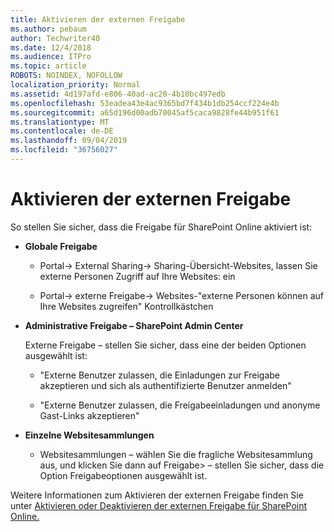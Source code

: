 ```yaml
---
title: Aktivieren der externen Freigabe
ms.author: pebaum
author: Techwriter40
ms.date: 12/4/2018
ms.audience: ITPro
ms.topic: article
ROBOTS: NOINDEX, NOFOLLOW
localization_priority: Normal
ms.assetid: 4d197afd-e806-40ad-ac20-4b10bc497edb
ms.openlocfilehash: 53eadea43e4ac9365bd7f434b1db254ccf224e4b
ms.sourcegitcommit: a65d196d00adb70045af5caca9828fe44b951f61
ms.translationtype: MT
ms.contentlocale: de-DE
ms.lasthandoff: 09/04/2019
ms.locfileid: "36756027"
---
```

# <a name="enable-external-sharing"></a>Aktivieren der externen Freigabe

 So stellen Sie sicher, dass die Freigabe für SharePoint Online aktiviert ist:
  
- **Globale Freigabe**
    
  - Portal-\> External Sharing-\> Sharing-Übersicht-Websites, lassen Sie externe Personen Zugriff auf Ihre Websites: ein
    
  - Portal-\> externe Freigabe-\> Websites-"externe Personen können auf Ihre Websites zugreifen" Kontrollkästchen
    
- **Administrative Freigabe – SharePoint Admin Center**
    
    Externe Freigabe – stellen Sie sicher, dass eine der beiden Optionen ausgewählt ist:
    
  - "Externe Benutzer zulassen, die Einladungen zur Freigabe akzeptieren und sich als authentifizierte Benutzer anmelden"
    
  - "Externe Benutzer zulassen, die Freigabeeinladungen und anonyme Gast-Links akzeptieren"
    
- **Einzelne Websitesammlungen**
    
  - Websitesammlungen – wählen Sie die fragliche Websitesammlung aus, und klicken Sie dann auf Freigabe\> – stellen Sie sicher, dass die Option Freigabeoptionen ausgewählt ist.
    
Weitere Informationen zum Aktivieren der externen Freigabe finden Sie unter [Aktivieren oder Deaktivieren der externen Freigabe für SharePoint Online.](https://go.microsoft.com/fwlink/?linkid=2047681&amp;clcid=0x409)
  

